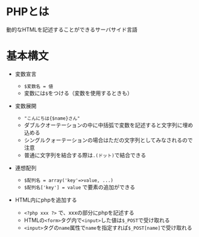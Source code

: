 # PHPとは

動的なHTMLを記述することができるサーバサイド言語

# 基本構文

- 変数宣言

  - `$変数名 = 値`
  - 変数には`$`をつける（変数を使用するときも）
  
- 変数展開

  - `"こんにちは{$name}さん"`
  - ダブルクオーテーションの中に中括弧で変数を記述すると文字列に埋め込める
  - シングルクォーテーションの場合はただの文字列としてみなされるので注意
  - 普通に文字列を結合する際は`.(ドット)`で結合できる
  
- 連想配列

  - `$配列名 = array('key'=>value, ...)`
  - `$配列名['key'] = value` で要素の追加ができる
  
- HTML内にphpを追加する

  - `<?php xxx ?>` で、xxxの部分にphpを記述する
  - HTMLの`<form>`タグ内で`<input>`した値は`$_POST`で受け取れる
  - `<input>`タグの`name`属性で`name`を指定すれば`$_POST[name]`で受け取れる
